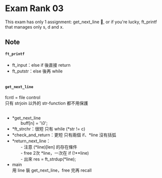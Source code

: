 # Exam Rank 03
This exam has only 1 assignment:  get_next_line 👀, or if you're lucky, ft_printf that manages only s, d and x.

## Note
#### `ft_printf`
- ft_input：else if 後直接 return   <br>
- ft_putstr：else 後再 while   <br>
   <br>
#### `get_next_line`
fcntl = file control   <br>
只有 strjoin 以外的 str-function 都不用保護   <br>
<br>
- *get_next_line   <br>
&emsp;&emsp;buff[n] = '\0';   <br>
- *ft_strchr：很短 只有 while (*str != c)   <br>
- *check_and_return：更短  只有兩個 if、*line 沒有括弧   <br>
- *return_next_line：<br>
&emsp;&emsp;- 注意 (*line)[len] 的存在條件   <br>
&emsp;&emsp;- free 2次 *line，一次在 if (!**line)   <br>
&emsp;&emsp;- 出來 res = ft_strdup(*line);   <br>
- main   <br>
用 line 裝 get_next_line，free 完再 recall
